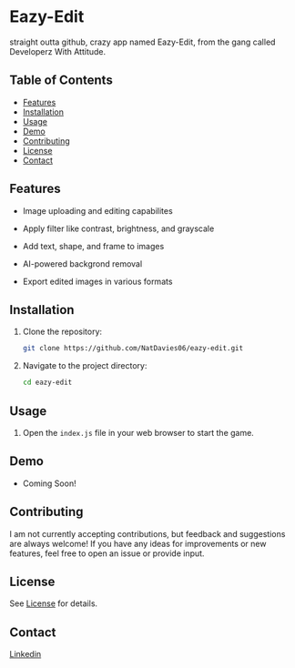 # Eazy-Edit

straight outta github, crazy app named Eazy-Edit, from the gang called Developerz With Attitude.

## Table of Contents

- [Features](#features)
- [Installation](#installation)
- [Usage](#usage)
- [Demo](#demo)
- [Contributing](#contributing)
- [License](#license)
- [Contact](#contact)

## Features

* Image uploading and editing capabilites

* Apply filter like contrast, brightness, and grayscale

* Add text, shape, and frame to images

* AI-powered backgrond removal

* Export edited images in various formats

## Installation

1. Clone the repository:
    ```bash
    git clone https://github.com/NatDavies06/eazy-edit.git
    ```

2. Navigate to the project directory:
    ```bash
    cd eazy-edit
    ```

## Usage

1. Open the `index.js` file in your web browser to start the game.

## Demo

- Coming Soon!

## Contributing

I am not currently accepting contributions, but feedback and suggestions are always welcome! If you have any ideas for improvements or new features, feel free to open an issue or provide input.

## License

See [License](LICENSE) for details.

## Contact

[Linkedin](https://www.linkedin.com/in/nathan-davis-151728311/)